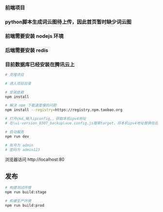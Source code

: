 ### 前端项目
### python脚本生成词云图待上传，因此首页暂时缺少词云图
### 前端需要安装 nodejs 环境
### 后端需要安装 redis
### 目前数据库已经安装在腾讯云上

```bash
# 克隆项目

# 进入项目目录

# 安装依赖
npm install

# 解决 npm 下载速度慢的问题
npm install --registry=https://registry.npm.taobao.org

# 打开cmd,输入ipconfig,，获取本机ipv4地址
# 在\ui-version_0307_backup\vue.config.js搜索target，将本机ipv4地址替换在后面

# 启动服务
npm run dev

# 账号为 admin
# 密码为 admin123
```

浏览器访问 http://localhost:80

## 发布

```bash
# 构建测试环境
npm run build:stage

# 构建生产环境
npm run build:prod
```
